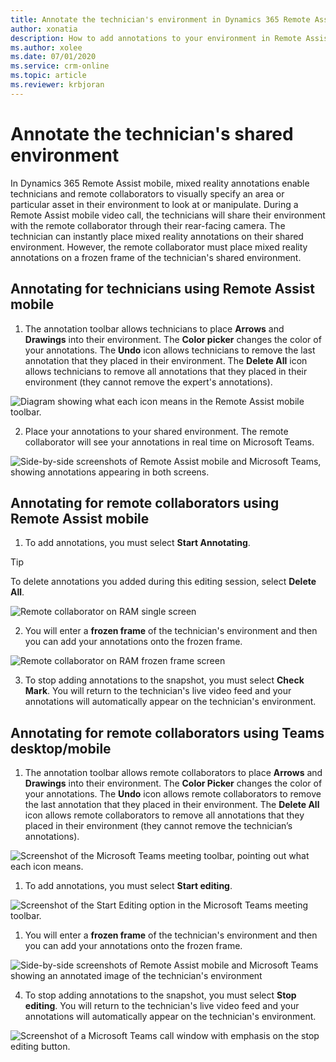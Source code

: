 ```yaml
---
title: Annotate the technician's environment in Dynamics 365 Remote Assist mobile
author: xonatia
description: How to add annotations to your environment in Remote Assist mobile 
ms.author: xolee
ms.date: 07/01/2020
ms.service: crm-online
ms.topic: article
ms.reviewer: krbjoran
---
```

# Annotate the technician's shared environment

In Dynamics 365 Remote Assist mobile, mixed reality annotations enable technicians and remote collaborators to visually specify an area or particular asset in their environment to look at or manipulate. During a Remote Assist mobile video call, the technicians will share their environment with the remote collaborator through their rear-facing camera. The technician can instantly place mixed reality annotations on their shared environment. However, the remote collaborator must place mixed reality annotations on a frozen frame of the technician's shared environment.  

## Annotating for technicians using Remote Assist mobile

1. The annotation toolbar allows technicians to place **Arrows** and **Drawings** into their environment. The **Color picker** changes the color of your annotations. The **Undo** icon allows technicians to remove the last annotation that they placed in their environment. The **Delete All** icon allows technicians to remove all annotations that they placed in their environment (they cannot remove the expert's annotations).

![Diagram showing what each icon means in the Remote Assist mobile toolbar.](./media/mr-toolbar.png "RAM Toolbar")

2. Place your annotations to your shared environment. The remote collaborator will see your annotations in real time on Microsoft Teams.

![Side-by-side screenshots of Remote Assist mobile and Microsoft Teams, showing annotations appearing in both screens.](./media/ram-ram-ff.png "Place Annotations")

## Annotating for remote collaborators using Remote Assist mobile

1. To add annotations, you must select **Start Annotating**.

> [!TIP]
> To delete annotations you added during this editing session, select **Delete All**.

![Remote collaborator on RAM single screen](./media/ram-remote-collab.png "RAM Remote Collaborator")

2. You will enter a **frozen frame** of the technician's environment and then you can add your annotations onto the frozen frame.

![Remote collaborator on RAM frozen frame screen](./media/ram-team_frozenframe.png)

3. To stop adding annotations to the snapshot, you must select **Check Mark**. You will return to the technician's live video feed and your annotations will automatically appear on the technician's environment.

## Annotating for remote collaborators using Teams desktop/mobile

1. The annotation toolbar allows remote collaborators to place **Arrows** and **Drawings** into their environment. The **Color Picker** changes the color of your annotations. The **Undo** icon allows remote collaborators to remove the last annotation that they placed in their environment. The **Delete All** icon allows remote collaborators to remove all annotations that they placed in their environment (they cannot remove the technician’s annotations).

![Screenshot of the Microsoft Teams meeting toolbar, pointing out what each icon means.](./media/mrtoolbar.png)

1. To add annotations, you must select **Start editing**.

![Screenshot of the Start Editing option in the Microsoft Teams meeting toolbar.](./media/teams_2.png)

1. You will enter a **frozen frame** of the technician's environment and then you can add your annotations onto the frozen frame.

![Side-by-side screenshots of Remote Assist mobile and Microsoft Teams showing an annotated image of the technician's environment](./media/annoenvt.png)

4. To stop adding annotations to the snapshot, you must select **Stop editing**. You will return to the technician's live video feed and your annotations will automatically appear on the technician's environment.

![Screenshot of a Microsoft Teams call window with emphasis on the stop editing button.](./media/teams_4.png)
